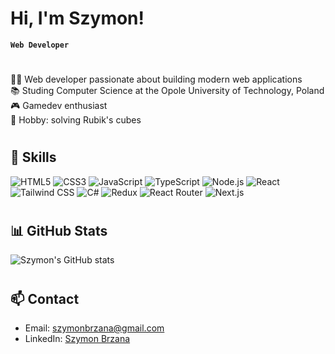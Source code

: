 # Hi, I'm Szymon!

**`Web Developer`**

#

🧑‍💻 Web developer passionate about building modern web applications<br/>
📚 Studing Computer Science at the Opole University of Technology, Poland<br/>
🎮 Gamedev enthusiast<br/>
🧩 Hobby: solving Rubik's cubes<br/>

#

## 🚀 Skills

![HTML5](https://img.shields.io/badge/HTML5-E34F26?style=for-the-badge&logo=html5&logoColor=white)
![CSS3](https://img.shields.io/badge/CSS3-1572B6?style=for-the-badge&logo=css3&logoColor=white)
![JavaScript](https://img.shields.io/badge/JavaScript-F7DF1E?style=for-the-badge&logo=javascript&logoColor=black)
![TypeScript](https://img.shields.io/badge/TypeScript-3178C6?style=for-the-badge&logo=typescript&logoColor=white)
![Node.js](https://img.shields.io/badge/Node.js-339933?style=for-the-badge&logo=nodedotjs&logoColor=white)
![React](https://img.shields.io/badge/React-20232A?style=for-the-badge&logo=react&logoColor=61DAFB)
![Tailwind CSS](https://img.shields.io/badge/Tailwind%20CSS-38B2AC?style=for-the-badge&logo=tailwind-css&logoColor=white)
![C#](https://img.shields.io/badge/C%23-239120?style=for-the-badge&logo=c-sharp&logoColor=white)
![Redux](https://img.shields.io/badge/Redux-764ABC?style=for-the-badge&logo=redux&logoColor=white)
![React Router](https://img.shields.io/badge/React%20Router-CA4245?style=for-the-badge&logo=react-router&logoColor=white)
![Next.js](https://img.shields.io/badge/Next.js-000000?style=for-the-badge&logo=nextdotjs&logoColor=white)

#

## 📊 GitHub Stats

![Szymon's GitHub stats](https://github-readme-stats.vercel.app/api?username=Brzana&show_icons=true&theme=radical)

#

## 📫 Contact

- Email: [szymonbrzana@gmail.com](mailto:szymonbrzana@gmail.com)
- LinkedIn: [Szymon Brzana](https://www.linkedin.com/in/szymon-brzana-6a79312b9/)

#
